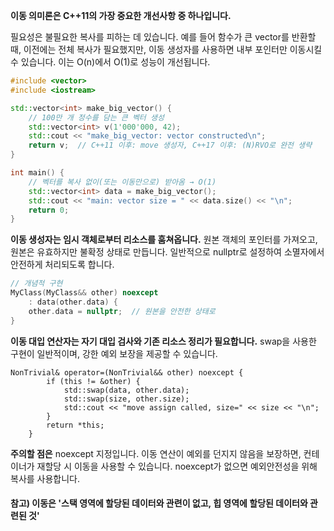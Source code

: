 **이동 의미론은 C++11의 가장 중요한 개선사항 중 하나입니다.**

필요성은 불필요한 복사를 피하는 데 있습니다. 예를 들어 함수가 큰 vector를 반환할 때, 이전에는 전체 복사가 필요했지만, 이동 생성자를 사용하면 내부 포인터만 이동시킬 수 있습니다. 이는 O(n)에서 O(1)로 성능이 개선됩니다.

```cpp
#include <vector>
#include <iostream>

std::vector<int> make_big_vector() {
    // 100만 개 정수를 담는 큰 벡터 생성
    std::vector<int> v(1'000'000, 42);
    std::cout << "make_big_vector: vector constructed\n";
    return v;  // C++11 이후: move 생성자, C++17 이후: (N)RVO로 완전 생략
}

int main() {
    // 벡터를 복사 없이(또는 이동만으로) 받아옴 → O(1)
    std::vector<int> data = make_big_vector();
    std::cout << "main: vector size = " << data.size() << "\n";
    return 0;
}
```

**이동 생성자는 임시 객체로부터 리소스를 훔쳐옵니다.** 원본 객체의 포인터를 가져오고, 원본은 유효하지만 불확정 상태로 만듭니다. 일반적으로 nullptr로 설정하여 소멸자에서 안전하게 처리되도록 합니다.

```cpp
// 개념적 구현
MyClass(MyClass&& other) noexcept 
    : data(other.data) {
    other.data = nullptr;  // 원본을 안전한 상태로
}
```

**이동 대입 연산자는 자기 대입 검사와 기존 리소스 정리가 필요합니다.** swap을 사용한 구현이 일반적이며, 강한 예외 보장을 제공할 수 있습니다.

```
NonTrivial& operator=(NonTrivial&& other) noexcept {
        if (this != &other) {
            std::swap(data, other.data);
            std::swap(size, other.size);
            std::cout << "move assign called, size=" << size << "\n";
        }
        return *this;
    }
```

**주의할 점은** noexcept 지정입니다. 이동 연산이 예외를 던지지 않음을 보장하면, 컨테이너가 재할당 시 이동을 사용할 수 있습니다. noexcept가 없으면 예외안전성을 위해 복사를 사용합니다.


#### 참고) 이동은 '스택 영역에 할당된 데이터와 관련이 없고, 힙 영역에 할당된 데이터와 관련된 것'


